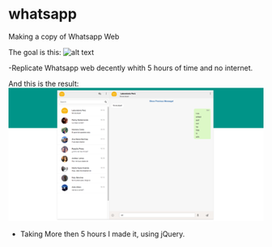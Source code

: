 # whatsapp
Making a copy of Whatsapp Web

The goal is this:
![alt text](capturas/1.png"Whatsapp")

-Replicate Whatsapp web decently whith 5 hours of time and no internet.



And this is the result:
![alt text](img/make-it.png "Whatsapp")

- Taking More then 5 hours I made it, using jQuery.
